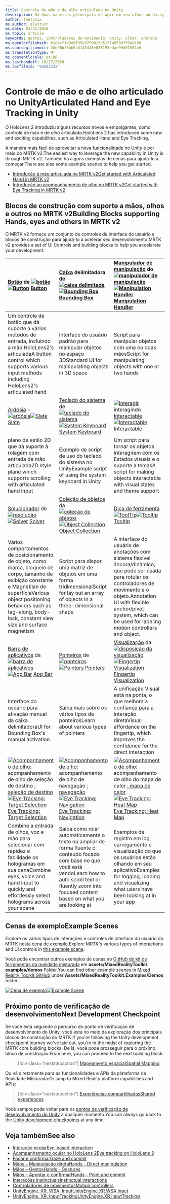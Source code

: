 ```yaml
---
title: Controle de mão e de olho articulado no Unity
description: Há duas maneiras principais de agir em seu olhar no Unity, gestos de mão e controladores de movimento.
author: thetuvix
ms.author: alexturn
ms.date: 03/21/2018
ms.topic: article
keywords: gestos, controladores de movimento, Unity, olhar, entrada
ms.openlocfilehash: b184cf1d9e6f35e3750015b51374058df79ed19d
ms.sourcegitcommit: 24d96bf3bb9a3143445e018195edae99d91684c6
ms.translationtype: MT
ms.contentlocale: pt-BR
ms.lasthandoff: 10/27/2020
ms.locfileid: "92683232"
---
```

# <a name="articulated-hand-and-eye-tracking-in-unity"></a><span data-ttu-id="8d052-104">Controle de mão e de olho articulado no Unity</span><span class="sxs-lookup"><span data-stu-id="8d052-104">Articulated Hand and Eye Tracking in Unity</span></span>

<span data-ttu-id="8d052-105">O HoloLens 2 introduziu alguns recursos novos e empolgantes, como controle de mão e de olho articulado.</span><span class="sxs-lookup"><span data-stu-id="8d052-105">HoloLens 2 has introduced some new and exciting capabilities, such as Articulated Hand and Eye Tracking.</span></span>

<span data-ttu-id="8d052-106">A maneira mais fácil de aproveitar a nova funcionalidade no Unity é por meio do MRTK v2.</span><span class="sxs-lookup"><span data-stu-id="8d052-106">The easiest way to leverage the new capability in Unity is through MRTK v2.</span></span> <span data-ttu-id="8d052-107">Também há alguns exemplos de cenas para ajudá-lo a começar.</span><span class="sxs-lookup"><span data-stu-id="8d052-107">There are also some example scenes to help you get started.</span></span>

* [<span data-ttu-id="8d052-108">Introdução à mão articulada no MRTK v2</span><span class="sxs-lookup"><span data-stu-id="8d052-108">Get started with Articulated Hand  in MRTK v2</span></span>](https://microsoft.github.io/MixedRealityToolkit-Unity/Documentation/Input/HandTracking.html)
* [<span data-ttu-id="8d052-109">Introdução ao acompanhamento de olho no MRTK v2</span><span class="sxs-lookup"><span data-stu-id="8d052-109">Get started with Eye Tracking in MRTK v2</span></span>](https://microsoft.github.io/MixedRealityToolkit-Unity/Documentation/EyeTracking/EyeTracking_Main.html)

## <a name="building-blocks-supporting-hands-eyes-and-others-in-mrtk-v2"></a><span data-ttu-id="8d052-110">Blocos de construção com suporte a mãos, olhos e outros no MRTK v2</span><span class="sxs-lookup"><span data-stu-id="8d052-110">Building Blocks supporting Hands, eyes and others in MRTK v2</span></span>

<span data-ttu-id="8d052-111">O MRTK v2 fornece um conjunto de controles de interface do usuário e blocos de construção para ajudá-lo a acelerar seu desenvolvimento.</span><span class="sxs-lookup"><span data-stu-id="8d052-111">MRTK v2 provides a set of UI Controls and building blocks to help you accelerate your development.</span></span>

|  <span data-ttu-id="8d052-112">[Botão](https://microsoft.github.io/MixedRealityToolkit-Unity/Documentation/README_Button.html) de [ ![ botão](images/MRTK_Button_Main.png)](https://microsoft.github.io/MixedRealityToolkit-Unity/Documentation/README_Button.html)</span><span class="sxs-lookup"><span data-stu-id="8d052-112">[![Button](images/MRTK_Button_Main.png)](https://microsoft.github.io/MixedRealityToolkit-Unity/Documentation/README_Button.html) [Button](https://microsoft.github.io/MixedRealityToolkit-Unity/Documentation/README_Button.html)</span></span> | <span data-ttu-id="8d052-113">[Caixa](https://microsoft.github.io/MixedRealityToolkit-Unity/Documentation/README_BoundingBox.html) delimitadora de [ ![ caixa delimitada](images/MRTK_BoundingBox_Main.png)](https://microsoft.github.io/MixedRealityToolkit-Unity/Documentation/README_BoundingBox.html)</span><span class="sxs-lookup"><span data-stu-id="8d052-113">[![Bounding Box](images/MRTK_BoundingBox_Main.png)](https://microsoft.github.io/MixedRealityToolkit-Unity/Documentation/README_BoundingBox.html) [Bounding Box](https://microsoft.github.io/MixedRealityToolkit-Unity/Documentation/README_BoundingBox.html)</span></span> | <span data-ttu-id="8d052-114">[Manipulador de manipulação](https://microsoft.github.io/MixedRealityToolkit-Unity/Documentation/README_ManipulationHandler.html) do [ ![ manipulador de manipulação](images/MRTK_Manipulation_Main.png)](https://microsoft.github.io/MixedRealityToolkit-Unity/Documentation/README_ManipulationHandler.html)</span><span class="sxs-lookup"><span data-stu-id="8d052-114">[![Manipulation Handler](images/MRTK_Manipulation_Main.png)](https://microsoft.github.io/MixedRealityToolkit-Unity/Documentation/README_ManipulationHandler.html) [Manipulation Handler](https://microsoft.github.io/MixedRealityToolkit-Unity/Documentation/README_ManipulationHandler.html)</span></span> |
|:--- | :--- | :--- |
| <span data-ttu-id="8d052-115">Um controle de botão que dá suporte a vários métodos de entrada, incluindo a mão HoloLens2's articulada</span><span class="sxs-lookup"><span data-stu-id="8d052-115">A button control which supports various input methods including HoloLens2's articulated hand</span></span> | <span data-ttu-id="8d052-116">Interface do usuário padrão para manipular objetos no espaço 3D</span><span class="sxs-lookup"><span data-stu-id="8d052-116">Standard UI for manipulating objects in 3D space</span></span> | <span data-ttu-id="8d052-117">Script para manipular objetos com uma ou duas mãos</span><span class="sxs-lookup"><span data-stu-id="8d052-117">Script for manipulating objects with one or two hands</span></span> |
|  <span data-ttu-id="8d052-118">[Ardósia](https://microsoft.github.io/MixedRealityToolkit-Unity/Documentation/README_Slate.html) - [ ![ ardósia](images/MRTK_Slate_Main.png)](https://microsoft.github.io/MixedRealityToolkit-Unity/Documentation/README_Slate.html)</span><span class="sxs-lookup"><span data-stu-id="8d052-118">[![Slate](images/MRTK_Slate_Main.png)](https://microsoft.github.io/MixedRealityToolkit-Unity/Documentation/README_Slate.html) [Slate](https://microsoft.github.io/MixedRealityToolkit-Unity/Documentation/README_Slate.html)</span></span> | <span data-ttu-id="8d052-119">[Teclado do sistema](https://microsoft.github.io/MixedRealityToolkit-Unity/Documentation/README_SystemKeyboard.html) de [ ![ teclado do sistema](images/MRTK_SystemKeyboard_Main.png)](https://microsoft.github.io/MixedRealityToolkit-Unity/Documentation/README_SystemKeyboard.html)</span><span class="sxs-lookup"><span data-stu-id="8d052-119">[![System Keyboard](images/MRTK_SystemKeyboard_Main.png)](https://microsoft.github.io/MixedRealityToolkit-Unity/Documentation/README_SystemKeyboard.html) [System Keyboard](https://microsoft.github.io/MixedRealityToolkit-Unity/Documentation/README_SystemKeyboard.html)</span></span> | <span data-ttu-id="8d052-120">[ ![ Interagir](images/InteractableExamples.png)](https://microsoft.github.io/MixedRealityToolkit-Unity/Documentation/README_Interactable.html) interagindo [Interactable](https://microsoft.github.io/MixedRealityToolkit-Unity/Documentation/README_Interactable.html)</span><span class="sxs-lookup"><span data-stu-id="8d052-120">[![Interactable](images/InteractableExamples.png)](https://microsoft.github.io/MixedRealityToolkit-Unity/Documentation/README_Interactable.html) [Interactable](https://microsoft.github.io/MixedRealityToolkit-Unity/Documentation/README_Interactable.html)</span></span> |
| <span data-ttu-id="8d052-121">plano de estilo 2D que dá suporte à rolagem com entrada de mão articulada</span><span class="sxs-lookup"><span data-stu-id="8d052-121">2D style plane which supports scrolling with articulated hand input</span></span> | <span data-ttu-id="8d052-122">Exemplo de script de uso do teclado do sistema no Unity</span><span class="sxs-lookup"><span data-stu-id="8d052-122">Example script of using the system keyboard in Unity</span></span>  | <span data-ttu-id="8d052-123">Um script para tornar os objetos interagirem com os Estados visuais e o suporte a temas</span><span class="sxs-lookup"><span data-stu-id="8d052-123">A script for making objects interactable with visual states and theme support</span></span> |
|  <span data-ttu-id="8d052-124">[Solucionador](https://microsoft.github.io/MixedRealityToolkit-Unity/Documentation/README_Solver.html) de [ ![ resolução](images/MRTK_Solver_Main.png)](https://microsoft.github.io/MixedRealityToolkit-Unity/Documentation/README_Solver.html)</span><span class="sxs-lookup"><span data-stu-id="8d052-124">[![Solver](images/MRTK_Solver_Main.png)](https://microsoft.github.io/MixedRealityToolkit-Unity/Documentation/README_Solver.html) [Solver](https://microsoft.github.io/MixedRealityToolkit-Unity/Documentation/README_Solver.html)</span></span> | <span data-ttu-id="8d052-125">[Coleção de objetos](https://microsoft.github.io/MixedRealityToolkit-Unity/Documentation/README_ManipulationHandler.html) da [ ![ coleção de objetos](images/MRTK_ObjectCollection_Main.png)](https://microsoft.github.io/MixedRealityToolkit-Unity/Documentation/README_ManipulationHandler.html)</span><span class="sxs-lookup"><span data-stu-id="8d052-125">[![Object Collection](images/MRTK_ObjectCollection_Main.png)](https://microsoft.github.io/MixedRealityToolkit-Unity/Documentation/README_ManipulationHandler.html) [Object Collection](https://microsoft.github.io/MixedRealityToolkit-Unity/Documentation/README_ManipulationHandler.html)</span></span> | <span data-ttu-id="8d052-126">[Dica de ferramenta](https://microsoft.github.io/MixedRealityToolkit-Unity/Documentation/README_Tooltip.html) [ ![ ToolTip](images/MRTK_Tooltip_Main.png)](https://microsoft.github.io/MixedRealityToolkit-Unity/Documentation/README_Tooltip.html)</span><span class="sxs-lookup"><span data-stu-id="8d052-126">[![Tooltip](images/MRTK_Tooltip_Main.png)](https://microsoft.github.io/MixedRealityToolkit-Unity/Documentation/README_Tooltip.html) [Tooltip](https://microsoft.github.io/MixedRealityToolkit-Unity/Documentation/README_Tooltip.html)</span></span> |
| <span data-ttu-id="8d052-127">Vários comportamentos de posicionamento de objeto, como marca, bloqueio de corpo, tamanho de exibição constante e Magnetism de superfície</span><span class="sxs-lookup"><span data-stu-id="8d052-127">Various object positioning behaviors such as tag-along, body-lock, constant view size and surface magnetism</span></span> | <span data-ttu-id="8d052-128">Script para dispor uma matriz de objetos em uma forma tridimensional</span><span class="sxs-lookup"><span data-stu-id="8d052-128">Script for lay out an array of objects in a three-dimensional shape</span></span> | <span data-ttu-id="8d052-129">A interface do usuário de anotações com sistema flexível âncora/dinâmico, que pode ser usada para rotular os controladores de movimento e o objeto.</span><span class="sxs-lookup"><span data-stu-id="8d052-129">Annotation UI with flexible anchor/pivot system, which can be used for labeling motion controllers and object.</span></span> |
|  <span data-ttu-id="8d052-130">[Barra de aplicativos](https://microsoft.github.io/MixedRealityToolkit-Unity/Documentation/README_AppBar.html) da [ ![ barra de aplicativos](images/MRTK_AppBar_Main.png)](https://microsoft.github.io/MixedRealityToolkit-Unity/Documentation/README_AppBar.html)</span><span class="sxs-lookup"><span data-stu-id="8d052-130">[![App Bar](images/MRTK_AppBar_Main.png)](https://microsoft.github.io/MixedRealityToolkit-Unity/Documentation/README_AppBar.html) [App Bar](https://microsoft.github.io/MixedRealityToolkit-Unity/Documentation/README_AppBar.html)</span></span> | <span data-ttu-id="8d052-131">[Ponteiros](https://microsoft.github.io/MixedRealityToolkit-Unity/Documentation/Input/Pointers.html) de [ ![ ponteiros](images/MRTK_Pointer_Main.png)](https://microsoft.github.io/MixedRealityToolkit-Unity/Documentation/Input/Pointers.html)</span><span class="sxs-lookup"><span data-stu-id="8d052-131">[![Pointers](images/MRTK_Pointer_Main.png)](https://microsoft.github.io/MixedRealityToolkit-Unity/Documentation/Input/Pointers.html) [Pointers](https://microsoft.github.io/MixedRealityToolkit-Unity/Documentation/Input/Pointers.html)</span></span> | <span data-ttu-id="8d052-132">[Visualização](https://microsoft.github.io/MixedRealityToolkit-Unity/Documentation/README_FingertipVisualization.html) da [ ![ disposição da visualização](images/MRTK_FingertipVisualization_Main.png)](https://microsoft.github.io/MixedRealityToolkit-Unity/Documentation/README_FingertipVisualization.html)</span><span class="sxs-lookup"><span data-stu-id="8d052-132">[![Fingertip Visualization](images/MRTK_FingertipVisualization_Main.png)](https://microsoft.github.io/MixedRealityToolkit-Unity/Documentation/README_FingertipVisualization.html) [Fingertip Visualization](https://microsoft.github.io/MixedRealityToolkit-Unity/Documentation/README_FingertipVisualization.html)</span></span> |
| <span data-ttu-id="8d052-133">Interface do usuário para ativação manual da caixa delimitadora</span><span class="sxs-lookup"><span data-stu-id="8d052-133">UI for Bounding Box's manual activation</span></span> | <span data-ttu-id="8d052-134">Saiba mais sobre os vários tipos de ponteiros</span><span class="sxs-lookup"><span data-stu-id="8d052-134">Learn about various types of pointers</span></span> | <span data-ttu-id="8d052-135">A unificação Visual está na ponta, o que melhora a confiança para a interação direta</span><span class="sxs-lookup"><span data-stu-id="8d052-135">Visual affordance on the fingertip, which improves the confidence for the direct interaction</span></span> |
|  <span data-ttu-id="8d052-136">[ ![ Acompanhamento de olho:](images/mrtk_et_targetselect.png)](https://microsoft.github.io/MixedRealityToolkit-Unity/Documentation/EyeTracking/EyeTracking_TargetSelection.html) acompanhamento de olho de seleção de destino [: seleção de destino](https://microsoft.github.io/MixedRealityToolkit-Unity/Documentation/EyeTracking/EyeTracking_TargetSelection.html)</span><span class="sxs-lookup"><span data-stu-id="8d052-136">[![Eye Tracking: Target Selection](images/mrtk_et_targetselect.png)](https://microsoft.github.io/MixedRealityToolkit-Unity/Documentation/EyeTracking/EyeTracking_TargetSelection.html) [Eye Tracking: Target Selection](https://microsoft.github.io/MixedRealityToolkit-Unity/Documentation/EyeTracking/EyeTracking_TargetSelection.html)</span></span> | <span data-ttu-id="8d052-137">[ ![ Acompanhamento de olho:](images/mrtk_et_navigation.png)](https://microsoft.github.io/MixedRealityToolkit-Unity/Documentation/EyeTracking/EyeTracking_Navigation.html) acompanhamento de olho de navegação [: navegação](https://microsoft.github.io/MixedRealityToolkit-Unity/Documentation/EyeTracking/EyeTracking_Navigation.html)</span><span class="sxs-lookup"><span data-stu-id="8d052-137">[![Eye Tracking: Navigation](images/mrtk_et_navigation.png)](https://microsoft.github.io/MixedRealityToolkit-Unity/Documentation/EyeTracking/EyeTracking_Navigation.html) [Eye Tracking: Navigation](https://microsoft.github.io/MixedRealityToolkit-Unity/Documentation/EyeTracking/EyeTracking_Navigation.html)</span></span> | <span data-ttu-id="8d052-138">[ ![ Acompanhamento de olho:](images/mrtk_et_heatmaps.png)](https://microsoft.github.io/MixedRealityToolkit-Unity/Documentation/EyeTracking/EyeTracking_Visualization.html) acompanhamento de olho do mapa de calor [: mapa de calor](https://microsoft.github.io/MixedRealityToolkit-Unity/Documentation/EyeTracking/EyeTracking_Visualization.html)</span><span class="sxs-lookup"><span data-stu-id="8d052-138">[![Eye Tracking: Heat Map](images/mrtk_et_heatmaps.png)](https://microsoft.github.io/MixedRealityToolkit-Unity/Documentation/EyeTracking/EyeTracking_Visualization.html) [Eye Tracking: Heat Map](https://microsoft.github.io/MixedRealityToolkit-Unity/Documentation/EyeTracking/EyeTracking_Visualization.html)</span></span> |
| <span data-ttu-id="8d052-139">Combine a entrada de olhos, voz e mão para selecionar com rapidez e facilidade os hologramas em sua cena</span><span class="sxs-lookup"><span data-stu-id="8d052-139">Combine eyes, voice and hand input to quickly and effortlessly select holograms across your scene</span></span> | <span data-ttu-id="8d052-140">Saiba como rolar automaticamente o texto ou ampliar de forma fluente o conteúdo focado com base no que você está vendo</span><span class="sxs-lookup"><span data-stu-id="8d052-140">Learn how to auto scroll text or fluently zoom into focused content based on what you are looking at</span></span>| <span data-ttu-id="8d052-141">Exemplos de registro em log, carregamento e visualização do que os usuários estão olhando em seu aplicativo</span><span class="sxs-lookup"><span data-stu-id="8d052-141">Examples for logging, loading and visualizing what users have been looking at in your app</span></span> |

## <a name="example-scenes"></a><span data-ttu-id="8d052-142">Cenas de exemplo</span><span class="sxs-lookup"><span data-stu-id="8d052-142">Example Scenes</span></span>

<span data-ttu-id="8d052-143">Explore os vários tipos de interações e controles de interface do usuário do MRTK nesta [cena de exemplo](https://microsoft.github.io/MixedRealityToolkit-Unity/Documentation/README_HandInteractionExamples.html).</span><span class="sxs-lookup"><span data-stu-id="8d052-143">Explore MRTK's various types of interactions and UI controls in [this example scene](https://microsoft.github.io/MixedRealityToolkit-Unity/Documentation/README_HandInteractionExamples.html).</span></span>

<span data-ttu-id="8d052-144">Você pode encontrar outros exemplos de cenas no [GitHub do kit de ferramentas da realidade misturada](https://github.com/Microsoft/MixedRealityToolkit-Unity) em **assets/MixedRealityToolkit. examples/demos** Folder.</span><span class="sxs-lookup"><span data-stu-id="8d052-144">You can find  other example scenes in [Mixed Reality Toolkit GitHub](https://github.com/Microsoft/MixedRealityToolkit-Unity) under **Assets/MixedRealityToolkit.Examples/Demos** folder.</span></span>

<span data-ttu-id="8d052-145">[![Cena de exemplo](images/MRTK_Examples.png)](https://microsoft.github.io/MixedRealityToolkit-Unity/Documentation/README_HandInteractionExamples.html)</span><span class="sxs-lookup"><span data-stu-id="8d052-145">[![Example Scene](images/MRTK_Examples.png)](https://microsoft.github.io/MixedRealityToolkit-Unity/Documentation/README_HandInteractionExamples.html)</span></span>

## <a name="next-development-checkpoint"></a><span data-ttu-id="8d052-146">Próximo ponto de verificação de desenvolvimento</span><span class="sxs-lookup"><span data-stu-id="8d052-146">Next Development Checkpoint</span></span>

<span data-ttu-id="8d052-147">Se você está seguindo o percurso do ponto de verificação de desenvolvimento do Unity, você está no meio da exploração dos principais blocos de construção do MRTK.</span><span class="sxs-lookup"><span data-stu-id="8d052-147">If you're following the Unity development checkpoint journey we've laid out, you're in the midst of exploring the MRTK core building blocks.</span></span> <span data-ttu-id="8d052-148">De lá, você pode prosseguir para o próximo bloco de construção:</span><span class="sxs-lookup"><span data-stu-id="8d052-148">From here, you can proceed to the next building block:</span></span>

> [!div class="nextstepaction"]
> [<span data-ttu-id="8d052-149">Mapeamento espacial</span><span class="sxs-lookup"><span data-stu-id="8d052-149">Spatial Mapping</span></span>](spatial-mapping-in-unity.md)

<span data-ttu-id="8d052-150">Ou vá diretamente para as funcionalidades e APIs da plataforma de Realidade Misturada:</span><span class="sxs-lookup"><span data-stu-id="8d052-150">Or jump to Mixed Reality platform capabilities and APIs:</span></span>

> [!div class="nextstepaction"]
> [<span data-ttu-id="8d052-151">Experiências compartilhadas</span><span class="sxs-lookup"><span data-stu-id="8d052-151">Shared experiences</span></span>](shared-experiences-in-unity.md)

<span data-ttu-id="8d052-152">Você sempre pode voltar para os [pontos de verificação de desenvolvimento do Unity](unity-development-overview.md#2-core-building-blocks) a qualquer momento.</span><span class="sxs-lookup"><span data-stu-id="8d052-152">You can always go back to the [Unity development checkpoints](unity-development-overview.md#2-core-building-blocks) at any time.</span></span>

## <a name="see-also"></a><span data-ttu-id="8d052-153">Veja também</span><span class="sxs-lookup"><span data-stu-id="8d052-153">See also</span></span>

* [<span data-ttu-id="8d052-154">Interação ocular</span><span class="sxs-lookup"><span data-stu-id="8d052-154">Eye-based interaction</span></span>](../../design/eye-gaze-interaction.md)
* [<span data-ttu-id="8d052-155">Acompanhamento ocular no HoloLens 2</span><span class="sxs-lookup"><span data-stu-id="8d052-155">Eye tracking on HoloLens 2</span></span>](../../design/eye-tracking.md)
* [<span data-ttu-id="8d052-156">Focar e confirmar</span><span class="sxs-lookup"><span data-stu-id="8d052-156">Gaze and commit</span></span>](../../design/gaze-and-commit.md)
* [<span data-ttu-id="8d052-157">Mãos – Manipulação direta</span><span class="sxs-lookup"><span data-stu-id="8d052-157">Hands - Direct manipulation</span></span>](../../design/direct-manipulation.md)
* [<span data-ttu-id="8d052-158">Mãos – Gestos</span><span class="sxs-lookup"><span data-stu-id="8d052-158">Hands - Gestures</span></span>](../../design/gaze-and-commit.md#composite-gestures)
* [<span data-ttu-id="8d052-159">Mãos – Apontar e confirmar</span><span class="sxs-lookup"><span data-stu-id="8d052-159">Hands - Point and commit</span></span>](../../design/point-and-commit.md)
* [<span data-ttu-id="8d052-160">Interações instinctuais</span><span class="sxs-lookup"><span data-stu-id="8d052-160">Instinctual interactions</span></span>](../../design/interaction-fundamentals.md)
* [<span data-ttu-id="8d052-161">Controladores de movimentos</span><span class="sxs-lookup"><span data-stu-id="8d052-161">Motion controllers</span></span>](../../design/motion-controllers.md)
* [<span data-ttu-id="8d052-162">UnityEngine. XR. WSA. Input</span><span class="sxs-lookup"><span data-stu-id="8d052-162">UnityEngine.XR.WSA.Input</span></span>](https://docs.unity3d.com/ScriptReference/XR.WSA.Input.InteractionManager.html)
* [<span data-ttu-id="8d052-163">UnityEngine. XR. InputTracking</span><span class="sxs-lookup"><span data-stu-id="8d052-163">UnityEngine.XR.InputTracking</span></span>](https://docs.unity3d.com/ScriptReference/XR.InputTracking.html)
